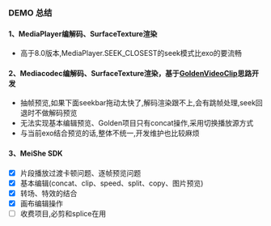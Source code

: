 
### DEMO 总结<br>
#### 1、MediaPlayer编解码、SurfaceTexture渲染<br>
- 高于8.0版本,MediaPlayer.SEEK_CLOSEST的seek模式比exo的要流畅<br>
    
#### 2、Mediacodec编解码、SurfaceTexture渲染，基于[GoldenVideoClip](https://github.com/meiliqin/GoldenVideoClip)思路开发<br>
- 抽帧预览,如果下面seekbar拖动太快了,解码渲染跟不上,会有跳帧处理,seek回退时不做解码预览<br>
- 无法实现基本编辑预览、Golden项目只有concat操作,采用切换播放源方式<br>
- 与当前exo结合预览的话,整体不统一,开发维护也比较麻烦<br>
    
#### 3、MeiShe SDK
- [x] 片段播放过渡卡顿问题、逐帧预览问题<br>
- [x] 基本编辑(concat、clip、speed、split、copy、图片预览)<br> 
- [x] 转场、特效的结合<br>
- [x] 画布编辑操作<br>
- [ ] 收费项目,必剪和splice在用<br>         
